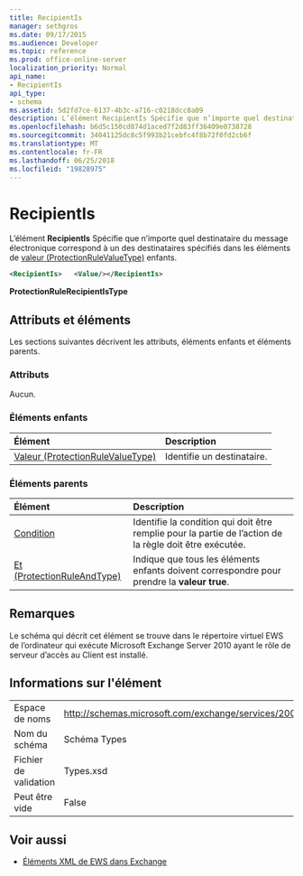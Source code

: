 ```yaml
---
title: RecipientIs
manager: sethgros
ms.date: 09/17/2015
ms.audience: Developer
ms.topic: reference
ms.prod: office-online-server
localization_priority: Normal
api_name:
- RecipientIs
api_type:
- schema
ms.assetid: 5d2fd7ce-6137-4b3c-a716-c0218dcc8a09
description: L’élément RecipientIs Spécifie que n’importe quel destinataire du message électronique correspond à un des destinataires spécifiés dans les éléments de valeur (ProtectionRuleValueType) enfants.
ms.openlocfilehash: b6d5c150cd874d1aced7f2d83ff36409e0738728
ms.sourcegitcommit: 34041125dc8c5f993b21cebfc4f8b72f0fd2cb6f
ms.translationtype: MT
ms.contentlocale: fr-FR
ms.lasthandoff: 06/25/2018
ms.locfileid: "19828975"
---
```

# <a name="recipientis"></a>RecipientIs

L’élément **RecipientIs** Spécifie que n’importe quel destinataire du message électronique correspond à un des destinataires spécifiés dans les éléments de [valeur (ProtectionRuleValueType)](value-protectionrulevaluetype.md) enfants. 
  
```xml
<RecipientIs>   <Value/></RecipientIs>
```

 **ProtectionRuleRecipientIsType**
## <a name="attributes-and-elements"></a>Attributs et éléments

Les sections suivantes décrivent les attributs, éléments enfants et éléments parents.
  
### <a name="attributes"></a>Attributs

Aucun.
  
### <a name="child-elements"></a>Éléments enfants

|**Élément**|**Description**|
|:-----|:-----|
|[Valeur (ProtectionRuleValueType)](value-protectionrulevaluetype.md) <br/> |Identifie un destinataire.  <br/> |
   
### <a name="parent-elements"></a>Éléments parents

|**Élément**|**Description**|
|:-----|:-----|
|[Condition](condition.md) <br/> |Identifie la condition qui doit être remplie pour la partie de l’action de la règle doit être exécutée.  <br/> |
|[Et (ProtectionRuleAndType)](and-protectionruleandtype.md) <br/> |Indique que tous les éléments enfants doivent correspondre pour prendre la **valeur true**.  <br/> |
   
## <a name="remarks"></a>Remarques

Le schéma qui décrit cet élément se trouve dans le répertoire virtuel EWS de l’ordinateur qui exécute Microsoft Exchange Server 2010 ayant le rôle de serveur d’accès au Client est installé.
  
## <a name="element-information"></a>Informations sur l'élément

|||
|:-----|:-----|
|Espace de noms  <br/> |http://schemas.microsoft.com/exchange/services/2006/types  <br/> |
|Nom du schéma  <br/> |Schéma Types  <br/> |
|Fichier de validation  <br/> |Types.xsd  <br/> |
|Peut être vide  <br/> |False  <br/> |
   
## <a name="see-also"></a>Voir aussi



- [Éléments XML de EWS dans Exchange](ews-xml-elements-in-exchange.md)

